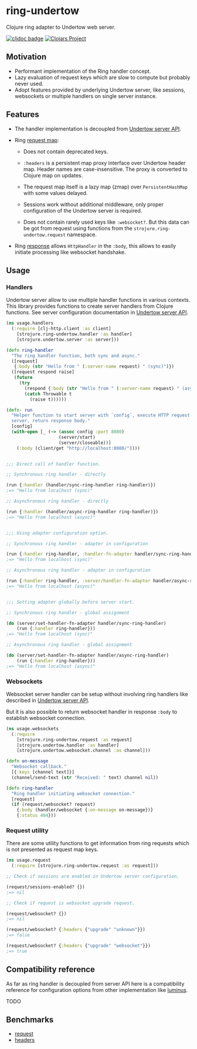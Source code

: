 # ring-undertow

Clojure ring adapter to Undertow web server.

[![cljdoc badge](https://cljdoc.org/badge/com.github.strojure/ring-undertow)](https://cljdoc.org/d/com.github.strojure/ring-undertow)
[![Clojars Project](https://img.shields.io/clojars/v/com.github.strojure/ring-undertow.svg)](https://clojars.org/com.github.strojure/ring-undertow)

## Motivation

- Performant implementation of the Ring handler concept.
- Lazy evaluation of request keys which are slow to compute but probably never
  used.
- Adopt features provided by underlying Undertow server, like sessions,
  websockets or multiple handlers on single server instance.

## Features

- The handler implementation is decoupled from [Undertow server API].

- Ring [request map]:

    - Does not contain deprecated keys.

    - `:headers` is a persistent map proxy interface over Undertow header map.
      Header names are case-insensitive. The proxy is converted to Clojure map
      on updates.

    - The request map itself is a lazy map (zmap) over `PersistentHashMap` with
      some values delayed.

    - Sessions work without additional middleware, only proper configuration of
      the Undertow server is required.

    - Does not contain rarely used keys like `:websocket?`. But this data can be
      got from request using functions from the `strojure.ring-undertow.request`
      namespace.

- Ring [response] allows `HttpHandler` in the `:body`, this allows to easily
  initiate processing like websocket handshake.

[Undertow server API]: https://github.com/strojure/undertow

[request map]: https://github.com/ring-clojure/ring/wiki/Concepts#requests

[response]: https://github.com/ring-clojure/ring/wiki/Concepts#responses

## Usage

### Handlers

Undertow server allow to use multiple handler functions in various contexts.
This library provides functions to create server handlers from Clojure
functions. See server configuration documentation in [Undertow server API].

```clojure
(ns usage.handlers
  (:require [clj-http.client :as client]
    [strojure.ring-undertow.handler :as handler]
    [strojure.undertow.server :as server]))

(defn ring-handler
  "The ring handler function, both sync and async."
  ([request]
   {:body (str "Hello from " (:server-name request) " (sync)")})
  ([request respond raise]
   (future
     (try
       (respond {:body (str "Hello from " (:server-name request) " (async)")})
       (catch Throwable t
         (raise t))))))

(defn- run
  "Helper function to start server with `config`, execute HTTP request, stop
  server, return response body."
  [config]
  (with-open [_ (-> (assoc config :port 8080)
                    (server/start)
                    (server/closeable))]
    (:body (client/get "http://localhost:8080/"))))


;;; Direct call of handler function.

;; Synchronous ring handler - directly

(run {:handler (handler/sync-ring-handler ring-handler)})
;=> "Hello from localhost (sync)"

;; Asynchronous ring handler - directly

(run {:handler (handler/async-ring-handler ring-handler)})
;=> "Hello from localhost (async)"


;;; Using adapter configuration option.

;; Synchronous ring handler - adapter in configuration

(run {:handler ring-handler, :handler-fn-adapter handler/sync-ring-handler})
;=> "Hello from localhost (sync)"

;; Asynchronous ring handler - adapter in configuration

(run {:handler ring-handler, :server/handler-fn-adapter handler/async-ring-handler})
;=> "Hello from localhost (async)"


;;; Setting adapter globally before server start.

;; Synchronous ring handler - global assignment

(do (server/set-handler-fn-adapter handler/sync-ring-handler)
    (run {:handler ring-handler}))
;=> "Hello from localhost (sync)"

;; Asynchronous ring handler - global assignment

(do (server/set-handler-fn-adapter handler/async-ring-handler)
    (run {:handler ring-handler}))
;=> "Hello from localhost (async)"
```

### Websockets

Websocket server handler can be setup without involving ring handlers like
described in [Undertow server API].

But it is also possible to return websocket handler in response `:body` to
establish websocket connection.

```clojure
(ns usage.websockets
  (:require
    [strojure.ring-undertow.request :as request]
    [strojure.undertow.handler :as handler]
    [strojure.undertow.websocket.channel :as channel]))

(defn on-message
  "Websocket callback."
  [{:keys [channel text]}]
  (channel/send-text (str "Received: " text) channel nil))

(defn ring-handler
  "Ring handler initiating websocket connection."
  [request]
  (if (request/websocket? request)
    {:body (handler/websocket {:on-message on-message})}
    {:status 404}))
```

### Request utility

There are some utility functions to get information from ring requests which is
not presented as request map keys.

```clojure
(ns usage.request
  (:require [strojure.ring-undertow.request :as request]))

;; Check if sessions are enabled in Undertow server configuration.

(request/sessions-enabled? {})
;=> nil

;; Check if request is websocket upgrade request.

(request/websocket? {})
;=> nil

(request/websocket? {:headers {"upgrade" "unknown"}})
;=> false

(request/websocket? {:headers {"upgrade" "websocket"}})
;=> true
```

## Compatibility reference

As far as ring handler is decoupled from server API here is a compatibility
reference for configuration options from other implementation like [luminus].

[luminus]: https://github.com/luminus-framework/ring-undertow-adapter

TODO

## Benchmarks

- [request](doc/benchmark/ring_request.clj)
- [headers](doc/benchmark/ring_request_headers.clj)
